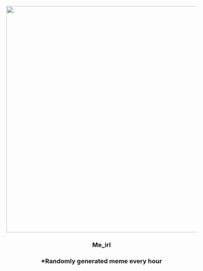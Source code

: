 <p align="center">
        <img src="https://i.redd.it/9ga9e8bupzv91.jpg" width="600" height="600">
        </p>
        <h3 align="center">Me_irl</h3>
        <h3 align="center">*Randomly generated meme every hour</h3>
    
